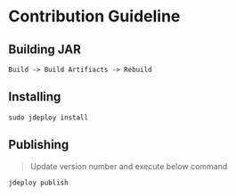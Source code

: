 # Contribution Guideline

## Building JAR

```
Build -> Build Artifiacts -> Rebuild
```

## Installing

```
sudo jdeploy install
```

## Publishing

> Update version number and execute below command

```
jdeploy publish
```